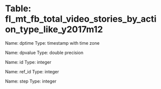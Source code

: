 Table: fl_mt_fb_total_video_stories_by_action_type_like_y2017m12
================================================================

Name: dptime
Type: timestamp with time zone

Name: dpvalue
Type: double precision

Name: id
Type: integer

Name: ref_id
Type: integer

Name: step
Type: integer

